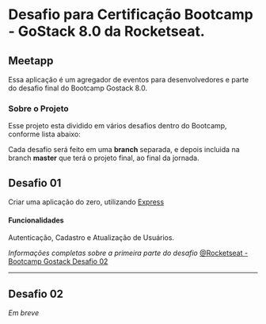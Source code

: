 # Desafio para Certificação Bootcamp - GoStack 8.0 da Rocketseat.

## Meetapp
Essa aplicação é um agregador de eventos para desenvolvedores e parte do desafio final do Bootcamp Gostack 8.0.

### Sobre o Projeto
Esse projeto esta dividido em vários desafios dentro do Bootcamp, conforme lista abaixo:

Cada desafio será feito em uma **branch** separada, e depois incluida na branch **master**
que terá o projeto final, ao final da jornada.

## Desafio 01
Criar uma aplicação do zero, utilizando [Express](https://expressjs.com/pt-br/)

#### Funcionalidades
Autenticação, Cadastro e Atualização de Usuários.

*Informações completas sobre a primeira parte do desafio*
[@Rocketseat - Bootcamp Gostack Desafio 02](https://github.com/Rocketseat/bootcamp-gostack-desafio-02/blob/master/README.md#desafio-02-iniciando-aplica%C3%A7%C3%A3o)

____
## Desafio 02
*Em breve*
